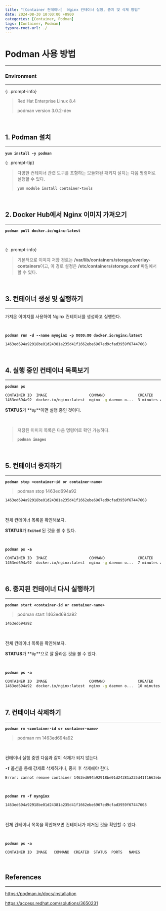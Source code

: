```yaml
---
title: "[Container 컨테이너]  Nginx 컨테이너 실행, 중지 및 삭제 방법"
date: 2024-08-30 10:00:00 +0900
categories: [Container, Podman]
tags: [Container, Podman]
typora-root-url: ./
---
```


# **Podman 사용 방법**

---

### **Environment**

---

{: .prompt-info}

> Red Hat Enterprise Linux 8.4
>
> podman version 3.0.2-dev

<br/>

## **1. Podman 설치**

---

**`yum install -y podman`**

{: .prompt-tip}

> 다양한 컨테이너 관련 도구를 포함하는 모듈화된 패키지 설치는 다음 명령어로 실행할 수 있다.
>
> **`yum module install container-tools`**

<br/>

## **2. Docker Hub에서 Nginx 이미지 가져오기**

---

**`podman pull docker.io/nginx:latest`**

<br/>

{: .prompt-info}

> 기본적으로 이미지 저장 경로는 **/var/lib/containers/storage/overlay-containers**이고, 이 경로 설정은 **/etc/containers/storage.conf** 파일에서 할 수 있다.

<br/>

## **3. 컨테이너 생성 및 실행하기**

---

가져온 이미지를 사용하여 Nginx 컨테이너를 생성하고 실행한다.

<br/>

**`podman run -d --name mynginx -p 8080:80 docker.io/nginx:latest`**

```bash
1463ed694a92918be01d24381a235d41f1662ebe6967ed9cfad3959f67447608
```

<br/>

## **4. 실행 중인 컨테이너 목록보기**

---

**`podman ps`**

```bash
CONTAINER ID  IMAGE                   COMMAND               CREATED        STATUS            PORTS                 NAMES
1463ed694a92  docker.io/nginx:latest  nginx -g daemon o...  3 minutes ago  Up 3 minutes ago  0.0.0.0:8080->80/tcp  mynginx
```

**STATUS**가 **`Up`**이면 실행 중인 것이다.

<br/>

> 저장된 이미지 목록은 다음 명령어로 확인 가능하다.
>
> **`podman images`**

<br/>

## **5. 컨테이너 중지하기**

---

**`podman stop <container-id or container-name>`**

> podman stop 1463ed694a92

```bash
1463ed694a92918be01d24381a235d41f1662ebe6967ed9cfad3959f67447608
```

<br/>

전체 컨테이너 목록을 확인해보자.

**STATUS**가 **`Exited`** 된 것을 볼 수 있다.

<br/>

**`podman ps -a`**

```bash
CONTAINER ID  IMAGE                   COMMAND               CREATED        STATUS                    PORTS                 NAMES
1463ed694a92  docker.io/nginx:latest  nginx -g daemon o...  7 minutes ago  Exited (0) 3 seconds ago  0.0.0.0:8080->80/tcp  mynginx
```

<br/>

## **6. 중지된 컨테이너 다시 실행하기**

---

**`podman start <container-id or container-name>`**

> podman start 1463ed694a92

```bash
1463ed694a92
```

<br/>

전체 컨테이너 목록을 확인해보자.

**STATUS**가 **`Up`**으로 잘 올라온 것을 볼 수 있다.

<br/>

**`podman ps -a`**

```bash
CONTAINER ID  IMAGE                   COMMAND               CREATED         STATUS            PORTS                 NAMES
1463ed694a92  docker.io/nginx:latest  nginx -g daemon o...  10 minutes ago  Up 2 seconds ago  0.0.0.0:8080->80/tcp  mynginx
```

<br/>

## **7. 컨테이너 삭제하기**

---

**`podman rm <container-id or container-name>`**

> podman rm 1463ed694a92

<br/>

컨테이너 실행 중엔 다음과 같이 삭제가 되지 않는다.

**`-f`** 옵션을 통해 강제로 삭제하거나, 중지 후 삭제해야 한다.

```bash
Error: cannot remove container 1463ed694a92918be01d24381a235d41f1662ebe6967ed9cfad3959f67447608 as it is running - running or paused containers cannot be removed without force: container state improper
```

<br/>

**`podman rm -f mynginx`**

```bash
1463ed694a92918be01d24381a235d41f1662ebe6967ed9cfad3959f67447608
```

<br/>

전체 컨테이너 목록을 확인해보면 컨테이너가 제거된 것을 확인할 수 있다.

<br/>

**`podman ps -a`**

```bash
CONTAINER ID  IMAGE   COMMAND  CREATED  STATUS  PORTS   NAMES
```

<br/>

## **References**

---

<https://podman.io/docs/installation>

<https://access.redhat.com/solutions/3650231>

<br/>
